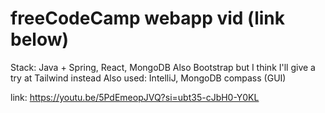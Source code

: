 # freeCodeCamp webapp vid (link below)


Stack: Java + Spring, React, MongoDB
Also Bootstrap but I think I'll give a try at Tailwind instead
Also used: IntelliJ, MongoDB compass (GUI)

link:
https://youtu.be/5PdEmeopJVQ?si=ubt35-cJbH0-Y0KL
